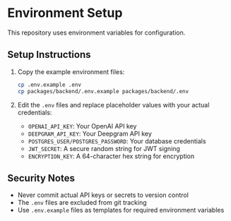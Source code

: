 # Environment Setup

This repository uses environment variables for configuration. 

## Setup Instructions

1. Copy the example environment files:
   ```bash
   cp .env.example .env
   cp packages/backend/.env.example packages/backend/.env
   ```

2. Edit the `.env` files and replace placeholder values with your actual credentials:
   - `OPENAI_API_KEY`: Your OpenAI API key
   - `DEEPGRAM_API_KEY`: Your Deepgram API key  
   - `POSTGRES_USER/POSTGRES_PASSWORD`: Your database credentials
   - `JWT_SECRET`: A secure random string for JWT signing
   - `ENCRYPTION_KEY`: A 64-character hex string for encryption

## Security Notes

- Never commit actual API keys or secrets to version control
- The `.env` files are excluded from git tracking
- Use `.env.example` files as templates for required environment variables